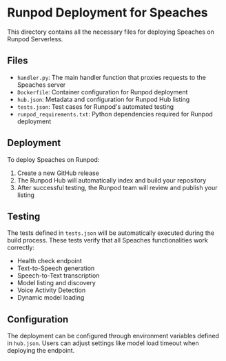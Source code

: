 # Runpod Deployment for Speaches

This directory contains all the necessary files for deploying Speaches on Runpod Serverless.

## Files

- `handler.py`: The main handler function that proxies requests to the Speaches server
- `Dockerfile`: Container configuration for Runpod deployment
- `hub.json`: Metadata and configuration for Runpod Hub listing
- `tests.json`: Test cases for Runpod's automated testing
- `runpod_requirements.txt`: Python dependencies required for Runpod deployment

## Deployment

To deploy Speaches on Runpod:

1. Create a new GitHub release
2. The Runpod Hub will automatically index and build your repository
3. After successful testing, the Runpod team will review and publish your listing

## Testing

The tests defined in `tests.json` will be automatically executed during the build process. These tests verify that all Speaches functionalities work correctly:

- Health check endpoint
- Text-to-Speech generation
- Speech-to-Text transcription
- Model listing and discovery
- Voice Activity Detection
- Dynamic model loading

## Configuration

The deployment can be configured through environment variables defined in `hub.json`. Users can adjust settings like model load timeout when deploying the endpoint.